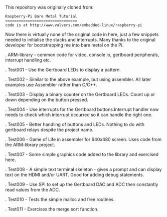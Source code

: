 This repository was originally cloned from:

    Raspberry-Pi Bare Metal Tutorial
    ================================
    code is at http://www.valvers.com/embedded-linux/raspberry-pi

Now there is virtually none of the original code in here, just a few snippets needed to initialise the stacks and interrupts. Many thanks to the original developer for bootstrapping me into bare metal on the Pi.

. ARM-library - common code for video, console io, gertboard peripherals, interrupt handling etc.

. Test001 - Use the Gertboard LEDs to display a pattern.

. Test002 - Similar to the above example, but using assembler. All later examples use Assembler rather than C/C++.

. Test003 - Display a binary counter on the Gertboard LEDs. Count up or down depending on the button pressed.

. Test004 - Use interrupts for the Gertboard buttons.Interrupt handler now needs to check which interrupt occurred so it can handle the right one.

. Test005 - Better handling of buttons and LEDs. Nothing to do with gertboard relays despite the project name.

. Test006 - Game of Life in assembler for 640x480 screen. Uses code from the ARM-library project.

. Test007 - Some simple graphics code added to the library and exercised here.

. Test008 - A simple text terminal skeleton - gives a prompt and can display text on the HDMI and/or UART. Good for adding debug statements.

. Test009 - Use SPI to set up the Gertboard DAC and ADC then constantly read values from the ADC.

. Test010 - Tests the simple malloc and free routines.

. Test011 - Exercises the merge sort function.
